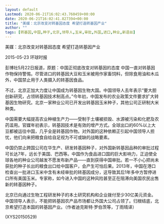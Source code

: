 ```yaml
---
layout: default
Lastmod: 2020-06-21T16:02:43.760459+00:00
date: 2020-06-21T16:02:41.827394+00:00
title: "美媒：北京改变对转基因态度 希望打造转基因产业"
author: ""
tags: [转基因,中国,种子,北京,领导人,玉米,审批,外国,进口,种业,新语丝]
---
```


美媒：北京改变对转基因态度 希望打造转基因产业

2015-05-23 环球时报

彭博社5月22日报道，原题：中国正彻底改变对转基因的态度 中国一直对转基因作物保持警惕。尽管进口的转基因大豆和玉米被用作家畜饲料，但除食用油和木瓜外，中国禁止用于人类摄入的转基因食品。

不过，北京正加大力度让中国成为转基因生物大国。中国领导人去年表示“要大胆创新研究，占领转基因技术制高点。”今年初，中国发布的农业政策文件要求扩大转基因生物研究。北京一家种业公司已开发出转基因玉米种子，其他公司正研制大米种类。

中国需要大幅提高农业种植生产力——受制于土壤被损毁、水源被污染和化肥及农药滥用。官媒年初表示，转基因技术是有效的增产方式。全球出口的60%以上大豆都被运往中国，几乎全是转基因作物。对外国的这种依赖正引起中国领导人担忧，他们向来把粮食自给自足视为不可或缺的战略要素。

中国仍禁止跨国公司在华生产、研发转基因种子，对外国新转基因品种的审批过程可长达7年，远长于美国、巴西等。中国作为食品进口国的巨大影响力，正迫使全球各地的种业公司越发不愿发布新产品——直到获得中国审批。若一不小心把尚未获批的种子长出的粮食出口给中国客户，会产生可怕后果。2013年，中国在港口检查出一批进口玉米中含有未经审批的转基因成分，这导致其后1年多中方暂停进口所有美国玉米。专家称，如今进入中国的这种风险甚至正在阻滞向美国农民出售新的转基因种子。

北京已向通过生物工程研发种子的本土研究机构和企业拨付至少30亿美元资金。中国领导人表示，不能把转基因农产品市场都让外国大公司占领了。归根结底，北京希望打造本国的转基因产业。（作者迪克斯特·罗伯茨等，丁雨晴译）

(XYS20150529)

